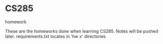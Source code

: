 # CS285
homework


These are the homeworks done when learning CS285. Notes will be pushed later.
requirements.txt locates in 'hw x' directories
